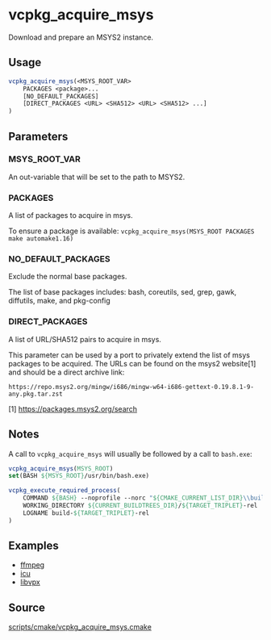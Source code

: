 # vcpkg_acquire_msys

Download and prepare an MSYS2 instance.

## Usage
```cmake
vcpkg_acquire_msys(<MSYS_ROOT_VAR>
    PACKAGES <package>...
    [NO_DEFAULT_PACKAGES]
    [DIRECT_PACKAGES <URL> <SHA512> <URL> <SHA512> ...]
)
```

## Parameters
### MSYS_ROOT_VAR
An out-variable that will be set to the path to MSYS2.

### PACKAGES
A list of packages to acquire in msys.

To ensure a package is available: `vcpkg_acquire_msys(MSYS_ROOT PACKAGES make automake1.16)`

### NO_DEFAULT_PACKAGES
Exclude the normal base packages.

The list of base packages includes: bash, coreutils, sed, grep, gawk, diffutils, make, and pkg-config

### DIRECT_PACKAGES
A list of URL/SHA512 pairs to acquire in msys.

This parameter can be used by a port to privately extend the list of msys packages to be acquired.
The URLs can be found on the msys2 website[1] and should be a direct archive link:

    https://repo.msys2.org/mingw/i686/mingw-w64-i686-gettext-0.19.8.1-9-any.pkg.tar.zst

[1] https://packages.msys2.org/search

## Notes
A call to `vcpkg_acquire_msys` will usually be followed by a call to `bash.exe`:
```cmake
vcpkg_acquire_msys(MSYS_ROOT)
set(BASH ${MSYS_ROOT}/usr/bin/bash.exe)

vcpkg_execute_required_process(
    COMMAND ${BASH} --noprofile --norc "${CMAKE_CURRENT_LIST_DIR}\\build.sh"
    WORKING_DIRECTORY ${CURRENT_BUILDTREES_DIR}/${TARGET_TRIPLET}-rel
    LOGNAME build-${TARGET_TRIPLET}-rel
)
```

## Examples

* [ffmpeg](https://github.com/Microsoft/vcpkg/blob/master/ports/ffmpeg/portfile.cmake)
* [icu](https://github.com/Microsoft/vcpkg/blob/master/ports/icu/portfile.cmake)
* [libvpx](https://github.com/Microsoft/vcpkg/blob/master/ports/libvpx/portfile.cmake)

## Source
[scripts/cmake/vcpkg_acquire_msys.cmake](https://github.com/Microsoft/vcpkg/blob/master/scripts/cmake/vcpkg_acquire_msys.cmake)
